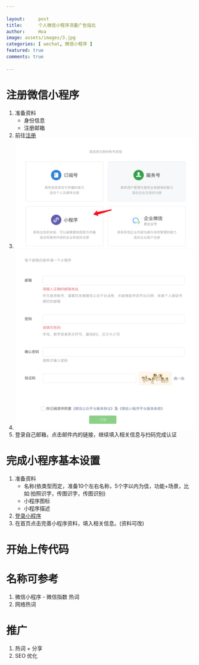 ```yaml
---

layout:     post
title:      个人微信小程序流量广告指北
author:     Hoa
image: assets/images/3.jpg
categories: [ wechat, 微信小程序 ]
featured: true
comments: true

---
```

# 注册微信小程序
1. 准备资料
	- 身份信息
	- 注册邮箱
2. 前往[注册](https://mp.weixin.qq.com/cgi-bin/registermidpage?action=index&lang=zh_CN&token=)
3. ![类型小程序](https://github.com/zero-times/zero-times.github.io/blob/master/img/wechat0101.png?raw=true)
4. ![填写指定信息](https://github.com/zero-times/zero-times.github.io/blob/master/img/wechat0102.png?raw=true)
5. 登录自己邮箱，点击邮件内的链接，继续填入相关信息与扫码完成认证

# 完成小程序基本设置
1. 准备资料
	- 名称(依类型而定，准备10个左右名称，5个字以内为佳，功能+场景，比如:拍照识字，传图识字，传图识别)
	- 小程序图标
	- 小程序描述
2. [登录小程序](https://mp.weixin.qq.com/)
3. 在首页点击完善小程序资料，填入相关信息。(资料可改)

# 开始上传代码

# 名称可参考
1. 微信小程序 - 微信指数 热词
2. 网络热词

# 推广
1. 热词 + 分享
2. SEO 优化 


